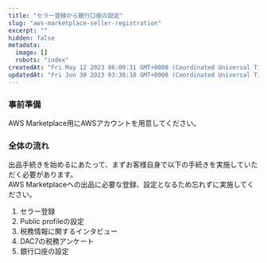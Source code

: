 ```yaml
---
title: "セラー登録から銀行口座の設定"
slug: "aws-marketplace-seller-registration"
excerpt: ""
hidden: false
metadata: 
  image: []
  robots: "index"
createdAt: "Fri May 12 2023 06:09:31 GMT+0000 (Coordinated Universal Time)"
updatedAt: "Fri Jun 30 2023 03:38:18 GMT+0000 (Coordinated Universal Time)"
---
```

### 事前準備

AWS Marketplace用にAWSアカウントを用意してください。

### 全体の流れ

出品手続きを始めるにあたって、まずお客様自身で以下の手続きを実施していただく必要があります。  
AWS Marketplaceへの出品に必要な登録、設定となるため忘れずに実施してください。

1. セラー登録
2. Public profileの設定
3. 税務情報に関するインタビュー
4. DAC7の税務アンケート
5. 銀行口座の設定
